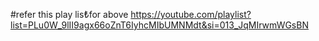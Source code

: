 #refer this play lis₺for above 
https://youtube.com/playlist?list=PLu0W_9lII9agx66oZnT6IyhcMIbUMNMdt&si=013_JqMIrwmWGsBN
